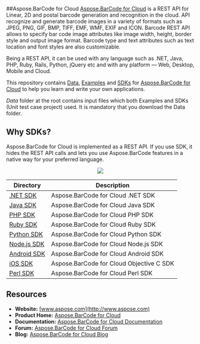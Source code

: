 ##Aspose.BarCode for Cloud
[Aspose.BarCode for Cloud](https://www.aspose.com/products/barcode/cloud) is a REST API for Linear, 2D and postal barcode generation and recognition in the cloud. API recognize and generate barcode images in a variety of formats such as JPEG, PNG, GIF, BMP, TIFF, EMF, WMF, EXIF and ICON. Barcode REST API allows to specify bar code image attributes like image width, height, border style and output image format. Barcode type and text attributes such as text location and font styles are also customizable.

Being a REST API, it can be used with any language such as .NET, Java, PHP, Ruby, Rails, Python, jQuery etc and with any platform — Web, Desktop, Mobile and Cloud.

This repository contains [Data](Data), [Examples](Examples) and [SDKs](SDKs) for [Aspose.BarCode for Cloud](https://www.aspose.com/products/barcode/cloud) to help you learn and write your own applications.

*Data* folder at the root contains input files which both Examples and SDKs (Unit test case project) used. It is mandatory that you download the Data folder.

## Why SDKs?
Aspose.BarCode for Cloud is implemented as a REST API. If you use SDK, it hides the REST API calls and lets you use Aspose.BarCode features in a native way for your preferred language.
<p align="center">

  <a title="Download complete Aspose.Words for .NET source code" href="https://github.com/asposebarcode/Aspose_BarCode_Cloud/archive/master.zip">
	<img src="https://raw.github.com/AsposeExamples/java-examples-dashboard/master/images/downloadZip-Button-Large.png" />
  </a>
</p>



Directory | Description
--------- | -----------
[.NET SDK](SDKs/Aspose.BarCode-Cloud-SDK-for-.NET) | Aspose.BarCode for Cloud .NET SDK
[Java SDK](SDKs/Aspose.BarCode-Cloud-SDK-for-Java)  | Aspose.BarCode for Cloud Java SDK
[PHP SDK](SDKs/Aspose.BarCode-Cloud-SDK-for-PHP)  |  Aspose.BarCode for Cloud PHP SDK
[Ruby SDK](SDKs/Aspose.BarCode-Cloud-SDK-for-Ruby) |  Aspose.BarCode for Cloud Ruby SDK
[Python SDK](SDKs/Aspose.BarCode-Cloud-SDK-for-Python)  |  Aspose.BarCode for Cloud Python SDK
[Node.js SDK](SDKs/Aspose.BarCode-Cloud-SDK-for-NodeJS) |  Aspose.BarCode for Cloud Node.js SDK
[Android SDK](SDKs/Aspose.BarCode-Cloud-SDK-for-Android) | Aspose.BarCode for Cloud Android SDK
[iOS SDK](SDKs/Aspose.Barcode-Cloud-SDK-for-ObjectiveC) |  Aspose.BarCode for Cloud Objective C SDK
[Perl SDK](SDKs/Aspose.BarCode-Cloud-SDK-for-Perl) |  Aspose.BarCode for Cloud Perl  SDK

## Resources

+ **Website:** [www.aspose.com](http://www.aspose.com)
+ **Product Home:** [Aspose.BarCode for Cloud](http://www.aspose.com/cloud/barcode-api.aspx)
+ **Documentation:** [Aspose.BarCode for Cloud Documentation](http://www.aspose.com/docs/display/barcodecloud/Home)
+ **Forum:** [Aspose.BarCode for Cloud Forum](http://www.aspose.com/community/forums/aspose.barcode-product-family/193/showforum.aspx)
+ **Blog:** [Aspose.BarCode for Cloud Blog](http://www.aspose.com/blogs/aspose-products/aspose-barcode-product-family.html)

